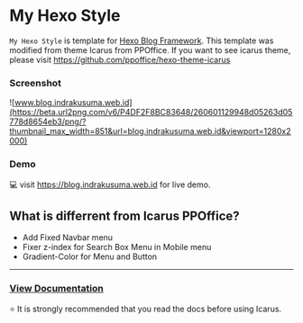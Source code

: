 # My Hexo Style
`My Hexo Style` is template for [Hexo Blog Framework](https://hexo.io/). This template was modified from theme Icarus from PPOffice. If you want to see icarus theme, please visit https://github.com/ppoffice/hexo-theme-icarus

### Screenshot
![www.blog.indrakusuma.web.id](https://beta.url2png.com/v6/P4DF2F8BC83648/260601129948d05263d05778d8654eb3/png/?thumbnail_max_width=851&url=blog.indrakusuma.web.id&viewport=1280x2000)

### Demo
:computer: visit https://blog.indrakusuma.web.id for live demo.

## What is differrent from Icarus PPOffice?
- Add Fixed Navbar menu
- Fixer z-index for Search Box Menu in Mobile menu
- Gradient-Color for Menu and Button

---
### [View Documentation](https://github.com/ppoffice/hexo-theme-icarus/wiki)
:star: It is strongly recommended that you read the docs before using Icarus.
